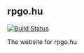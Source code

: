 ## rpgo.hu

[![Build Status](https://travis-ci.org/rpgo/rpgo.hu.svg)](https://travis-ci.org/rpgo/rpgo.hu)

The website for rpgo.hu
